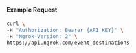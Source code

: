
#### Example Request

```bash 
curl \
-H "Authorization: Bearer {API_KEY}" \
-H "Ngrok-Version: 2" \
https://api.ngrok.com/event_destinations
